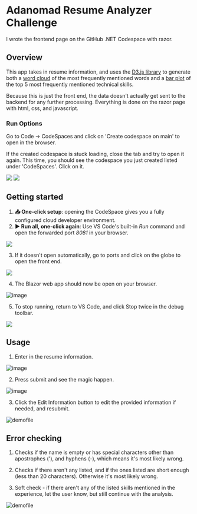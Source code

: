 # Adanomad Resume Analyzer Challenge

I wrote the frontend page on the GitHub .NET Codespace with razor.

## Overview

This app takes in resume information, and uses the [D3.js library](https://d3js.org/) to generate both a [word cloud](https://d3-graph-gallery.com/wordcloud.html) of the most frequently mentioned words and a [bar plot](https://d3-graph-gallery.com/barplot.html) of the top 5 most frequently mentioned technical skills.

Because this is just the front end, the data doesn't actually get sent to the backend for any further processing. Everything is done on the razor page with html, css, and javascript.

### Run Options

Go to Code -> CodeSpaces and click on 'Create codespace on main' to open in the browser.

If the created codespace is stuck loading, close the tab and try to open it again. This time, you should see the codespace you just created listed under 'CodeSpaces'. Click on it.

![](images/setup.png)
![](images/open.png)

## Getting started

1. **📤 One-click setup**: opening the CodeSpace gives you a fully configured cloud developer environment.
2. **▶️ Run all, one-click again**: Use VS Code's built-in *Run* command and open the forwarded port *8081* in your browser. 

![](images/RunAll.png)

3. If it doesn't open automatically, go to ports and click on the globe to open the front end.

![](images/how_to_run.png)

4. The Blazor web app should now be open on your browser. 

![image](images/1.png)

5. To stop running, return to VS Code, and click Stop twice in the debug toolbar. 

![](images/StopRun.png)


## Usage

1. Enter in the resume information.

![image](images/2.png)

2. Press submit and see the magic happen.

![image](images/3.png)

3. Click the Edit Information button to edit the provided information if needed, and resubmit.

![demofile](https://github.com/charlieliu2001/dotnet-codespaces-ResumeAnalyzer/blob/3f21f8a4ae78c565ba3cc88bc01e777848f5d2b3/images/demo.gif)

## Error checking

1. Checks if the name is empty or has special characters other than apostrophes ('), and hyphens (-), which means it's most likely wrong.

2. Checks if there aren't any listed, and if the ones listed are short enough (less than 20 characters). Otherwise it's most likely wrong.

3. Soft check - if there aren't any of the listed skills mentioned in the experience, let the user know, but still continue with the analysis.

![demofile](https://github.com/charlieliu2001/dotnet-codespaces-ResumeAnalyzer/blob/abe70ded2b6d8c7352295977554d1feadf0ab24e/images/errorcheck-demo.gif)


